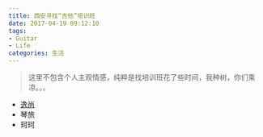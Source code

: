 ```yaml
---
title: 西安寻找“吉他”培训班
date: 2017-04-19 09:12:10
tags:
- Guitar
- Life
categories: 生活
---
```

> 这里不包含个人主观情感，纯粹是找培训班花了些时间，我种树，你们乘凉。。。

- [逸尚](http://singger0.335la.com/sell/)
- 琴旅
- 珂珂

